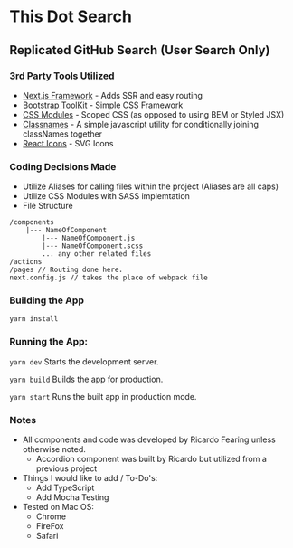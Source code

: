 # This Dot Search
## Replicated GitHub Search (User Search Only)

### 3rd Party Tools Utilized

* [Next.js Framework](https://nextjs.org/) - Adds SSR and easy routing
* [Bootstrap ToolKit](https://getbootstrap.com/) - Simple CSS Framework
* [CSS Modules](https://github.com/css-modules/css-modules) - Scoped CSS (as opposed to using BEM or Styled JSX)
* [Classnames](https://github.com/JedWatson/classnames) - A simple javascript utility for conditionally joining classNames together
* [React Icons](https://github.com/react-icons/react-icons) - SVG Icons

### Coding Decisions Made

* Utilize Aliases for calling files within the project (Aliases are all caps)
* Utilize CSS Modules with SASS implemtation
* File Structure
```
/components
    |--- NameOfComponent
        |--- NameOfComponent.js
        |--- NameOfComponent.scss
        ... any other related files
/actions
/pages // Routing done here.
next.config.js // takes the place of webpack file
```

### Building the App
`yarn install`

### Running the App:

`yarn dev` Starts the development server.

`yarn build` Builds the app for production.

`yarn start` Runs the built app in production mode.

### Notes

* All components and code was developed by Ricardo Fearing unless otherwise noted.
    * Accordion component was built by Ricardo but utilized from a previous project
* Things I would like to add / To-Do's:
    * Add TypeScript
    * Add Mocha Testing
* Tested on Mac OS:
    * Chrome
    * FireFox
    * Safari